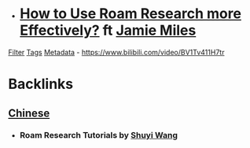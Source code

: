 - # [How to Use Roam Research more Effectively?](https://wshuyi.medium.com/how-to-use-roam-research-more-effectively-257a4a1c81d) ft [Jamie Miles](<Jamie Miles.md>)
[Filter](<Filter.md>) [Tags](<Tags.md>) [Metadata](<Metadata.md>)
    - https://www.bilibili.com/video/BV1Tv411H7tr

# Backlinks
## [Chinese](<Chinese.md>)
- ### Roam Research Tutorials by [Shuyi Wang](<Shuyi Wang.md>)

